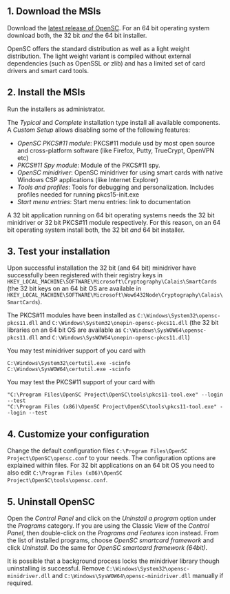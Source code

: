 ## 1. Download the MSIs

Download the [latest release of OpenSC](https://github.com/OpenSC/OpenSC/releases/latest). For an 64 bit operating system download both, the 32 bit *and* the 64 bit installer.

OpenSC offers the standard distribution as well as a light weight distribution. The light weight variant is compiled without external dependencies (such as OpenSSL or zlib) and has a limited set of card drivers and smart card tools.

## 2. Install the MSIs

Run the installers as administrator.

The *Typical* and *Complete* installation type install all available components. A *Custom Setup* allows disabling some of the following features:

* *OpenSC PKCS#11 module*: PKCS#11 module usd by most open source and cross-platform software (like Firefox, Putty, TrueCrypt, OpenVPN etc)
* *PKCS#11 Spy module*: Module of the PKCS#11 spy.
* *OpenSC minidriver*: OpenSC minidriver for using smart cards with native Windows CSP applications (like Internet Explorer)
* *Tools and profiles*: Tools for debugging and personalization. Includes profiles needed for running pkcs15-init.exe
* *Start menu entries*: Start menu entries: link to documentation

A 32 bit application running on 64 bit operating systems needs the 32 bit minidriver or 32 bit PKCS#11 module respectively. For this reason, on an 64 bit operating system install both, the 32 bit *and* 64 bit installer.

## 3. Test your installation

Upon successful installation the 32 bit (and 64 bit) minidriver have successfully been registered with their registry keys in `HKEY_LOCAL_MACHINE\SOFTWARE\Microsoft\Cryptography\Calais\SmartCards` (the 32 bit keys on an 64 bit OS are available in `HKEY_LOCAL_MACHINE\SOFTWARE\Microsoft\Wow6432Node\Cryptography\Calais\SmartCards`).

The PKCS#11 modules have been installed as `C:\Windows\System32\opensc-pkcs11.dll` and `C:\Windows\System32\onepin-opensc-pkcs11.dll` (the 32 bit libraries on an 64 bit OS are available as `C:\Windows\SysWOW64\opensc-pkcs11.dll` and `C:\Windows\SysWOW64\onepin-opensc-pkcs11.dll`)

You may test minidriver support of you card with
```
C:\Windows\System32\certutil.exe -scinfo
C:\Windows\SysWOW64\certutil.exe -scinfo
```

You may test the PKCS#11 support of your card with
```
"C:\Program Files\OpenSC Project\OpenSC\tools\pkcs11-tool.exe" --login --test
"C:\Program Files (x86)\OpenSC Project\OpenSC\tools\pkcs11-tool.exe" --login --test
```

## 4. Customize your configuration

Change the default configuration files `C:\Program Files\OpenSC Project\OpenSC\opensc.conf` to your needs. The configuration options are explained within files. For 32 bit applications on an 64 bit OS you need to also edit `C:\Program Files (x86)\OpenSC Project\OpenSC\tools\opensc.conf`.

## 5. Uninstall OpenSC

Open the *Control Panel* and click on the *Uninstall a program* option under the *Programs* category. If you are using the Classic View of the *Control Panel*, then double-click on the *Programs and Features* icon instead. From the list of installed programs, choose *OpenSC smartcard framework* and click *Uninstall*. Do the same for *OpenSC smartcard framework (64bit)*.

It is possible that a background process locks the minidriver library though uninstalling is successful. Remove `C:\Windows\System32\opensc-minidriver.dll` and `C:\Windows\SysWOW64\opensc-minidriver.dll` manually if required.